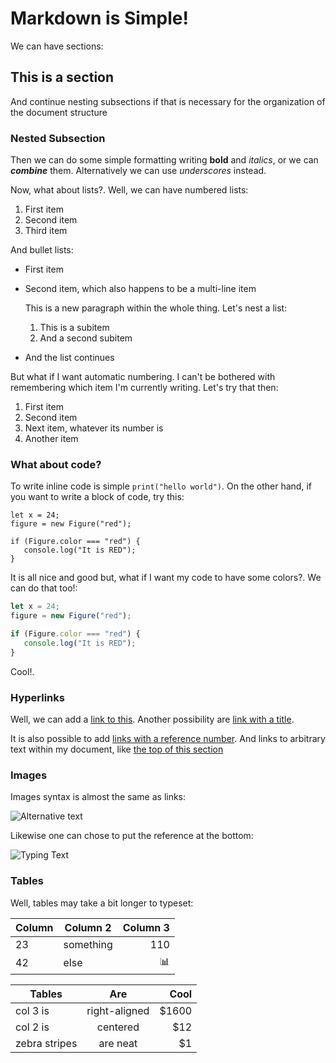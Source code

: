 # Markdown is Simple!

We can have sections:

## This is a section

And continue nesting subsections if that is necessary for the organization of
the document structure

### Nested Subsection 

Then we can do some simple formatting writing **bold** and *italics*, or we can
***combine*** them. Alternatively we can use _underscores_ instead. 

Now, what about lists?. Well, we can have numbered lists:

1. First item
2. Second item
3. Third item

And bullet lists:

* First item
* Second item, which also happens to be a multi-line item

  This is a new paragraph within the whole thing. Let's nest a list:
  
  1. This is a subitem
  2. And a second subitem

* And the list continues


But what if I want automatic numbering. I can't be bothered with remembering
which item I'm currently writing. Let's try that then:

1. First item
1. Second item
1. Next item, whatever its number is
1. Another item

### What about code?

To write inline code is simple `print("hello world")`. On the other hand, if
you want to write a block of code, try this:

```
let x = 24;
figure = new Figure("red");

if (Figure.color === "red") {
   console.log("It is RED");
}
```

It is all nice and good but, what if I want my code to have some colors?. We can
do that too!:

```javascript
let x = 24;
figure = new Figure("red");

if (Figure.color === "red") {
   console.log("It is RED");
}
```

Cool!.

### Hyperlinks

Well, we can add a [link to this](https://www.wizeline.com/). Another
possibility are [link with a title](https://www.wizeline.com/ "Wizeline").

It is also possible to add [links with a reference number][1]. And links to
arbitrary text within my document, like [the top of this section](#Hyperlinks)

[1]: http://www.wizeline.com

### Images

Images syntax is almost the same as links:

![Alternative text](https://i.imgur.com/QJCkuj6.jpg)

Likewise one can chose to put the reference at the bottom:

![Typing Text][typing]

[typing]: https://i.imgur.com/QJCkuj6.jpg 

### Tables

Well, tables may take a bit longer to typeset:

| Column | Column 2 | Column 3  |
|:--------|----------|----------:|
| 23      |something | 110       |
| 42      | else     |:bar_chart:|


| Tables        | Are           | Cool  |
| ------------- |:-------------:| -----:|
| col 3 is      | right-aligned | $1600 |
| col 2 is      | centered      |   $12 |
| zebra stripes | are neat      |    $1 |

